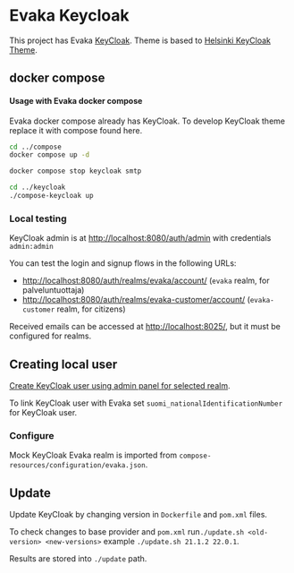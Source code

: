 <!--
SPDX-FileCopyrightText: 2017-2022 City of Espoo

SPDX-License-Identifier: LGPL-2.1-or-later
-->

# Evaka Keycloak

This project has Evaka [KeyCloak](https://www.keycloak.org/). Theme is based to [Helsinki KeyCloak Theme](https://github.com/City-of-Helsinki/helsinki-keycloak-theme).

## docker compose

#### Usage with Evaka docker compose

Evaka docker compose already has KeyCloak. To develop KeyCloak theme replace it with compose found here.

```bash
cd ../compose
docker compose up -d

docker compose stop keycloak smtp

cd ../keycloak
./compose-keycloak up
```

### Local testing

KeyCloak admin is at <http://localhost:8080/auth/admin> with credentials `admin:admin`

You can test the login and signup flows in the following URLs:

- <http://localhost:8080/auth/realms/evaka/account/> (`evaka` realm, for palveluntuottaja)
- <http://localhost:8080/auth/realms/evaka-customer/account/> (`evaka-customer` realm, for citizens)

Received emails can be accessed at <http://localhost:8025/>, but it must be configured for realms.

## Creating local user

[Create KeyCloak user using admin panel for selected realm](https://www.keycloak.org/docs/latest/server_admin/#assembly-managing-users_server_administration_guide).

To link KeyCloak user with Evaka set `suomi_nationalIdentificationNumber` for KeyCloak user.

### Configure

Mock KeyCloak Evaka realm is imported from `compose-resources/configuration/evaka.json`.

## Update

Update KeyCloak by changing version in `Dockerfile` and `pom.xml` files.

To check changes to base provider and `pom.xml` run`./update.sh <old-version> <new-versions>` example `./update.sh 21.1.2 22.0.1`.

Results are stored into `./update` path.
